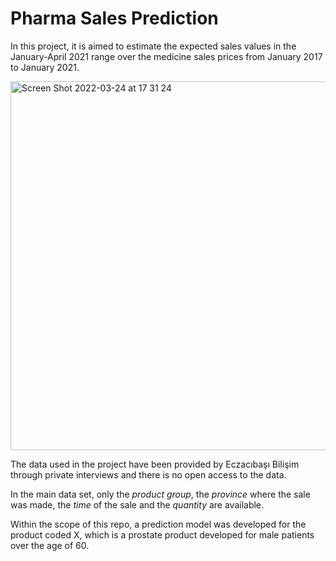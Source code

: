 # Pharma Sales Prediction

In this project, it is aimed to estimate the expected sales values in the January-April 2021 range over the medicine sales prices from January 2017 to January 2021.

<img width="590" alt="Screen Shot 2022-03-24 at 17 31 24" src="https://user-images.githubusercontent.com/71854717/159939227-33be5655-72c1-47b5-bd6f-768a6dce2d02.png">

The data used in the project have been provided by Eczacıbaşı Bilişim through private interviews and there is no open access to the data.

In the main data set, only the _*product group*_, the *province* where the sale was made, the *time* of the sale and the *quantity* are available.

Within the scope of this repo, a prediction model was developed for the product coded X, which is a prostate product developed for male patients over the age of 60.




